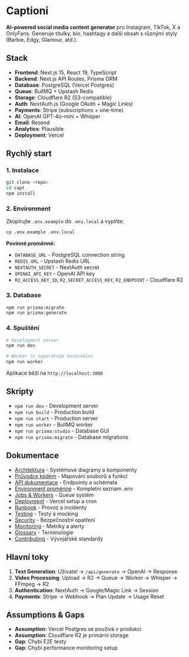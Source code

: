 # Captioni

**AI-powered social media content generator** pro Instagram, TikTok, X a OnlyFans. Generuje titulky, bio, hashtagy a další obsah s různými styly (Barbie, Edgy, Glamour, atd.).

## Stack

- **Frontend**: Next.js 15, React 19, TypeScript
- **Backend**: Next.js API Routes, Prisma ORM
- **Database**: PostgreSQL (Vercel Postgres)
- **Queue**: BullMQ + Upstash Redis
- **Storage**: Cloudflare R2 (S3-compatible)
- **Auth**: NextAuth.js (Google OAuth + Magic Links)
- **Payments**: Stripe (subscriptions + one-time)
- **AI**: OpenAI GPT-4o-mini + Whisper
- **Email**: Resend
- **Analytics**: Plausible
- **Deployment**: Vercel

## Rychlý start

### 1. Instalace

```bash
git clone <repo>
cd capt
npm install
```

### 2. Environment

Zkopírujte `.env.example` do `.env.local` a vyplňte:

```bash
cp .env.example .env.local
```

**Povinné proměnné:**
- `DATABASE_URL` - PostgreSQL connection string
- `REDIS_URL` - Upstash Redis URL
- `NEXTAUTH_SECRET` - NextAuth secret
- `OPENAI_API_KEY` - OpenAI API key
- `R2_ACCESS_KEY_ID`, `R2_SECRET_ACCESS_KEY`, `R2_ENDPOINT` - Cloudflare R2

### 3. Database

```bash
npm run prisma:migrate
npm run prisma:generate
```

### 4. Spuštění

```bash
# Development server
npm run dev

# Worker (v separátním terminálu)
npm run worker
```

Aplikace běží na `http://localhost:3000`

## Skripty

- `npm run dev` - Development server
- `npm run build` - Production build
- `npm run start` - Production server
- `npm run worker` - BullMQ worker
- `npm run prisma:studio` - Database GUI
- `npm run prisma:migrate` - Database migrations

## Dokumentace

- [Architektura](./docs/ARCHITECTURE.md) - Systémové diagramy a komponenty
- [Průvodce kódem](./docs/CODE_TOUR.md) - Mapování souborů a funkcí
- [API dokumentace](./docs/API.md) - Endpointy a schémata
- [Environment proměnné](./docs/ENVs.md) - Kompletní seznam .env
- [Jobs & Workers](./docs/JOBS_AND_WORKERS.md) - Queue systém
- [Deployment](./docs/DEPLOYMENT.md) - Vercel setup a cron
- [Runbook](./docs/RUNBOOK.md) - Provoz a incidenty
- [Testing](./docs/TESTING.md) - Testy a mocking
- [Security](./docs/SECURITY.md) - Bezpečnostní opatření
- [Monitoring](./docs/MONITORING.md) - Metriky a alerty
- [Glossary](./docs/GLOSSARY.md) - Terminologie
- [Contributing](./docs/CONTRIBUTING.md) - Vývojářské standardy

## Hlavní toky

1. **Text Generation**: Uživatel → `/api/generate` → OpenAI → Response
2. **Video Processing**: Upload → R2 → Queue → Worker → Whisper → FFmpeg → R2
3. **Authentication**: NextAuth → Google/Magic Link → Session
4. **Payments**: Stripe → Webhook → Plan Update → Usage Reset

## Assumptions & Gaps

- **Assumption**: Vercel Postgres se používá v produkci
- **Assumption**: Cloudflare R2 je primární storage
- **Gap**: Chybí E2E testy
- **Gap**: Chybí performance monitoring setup